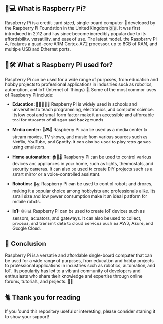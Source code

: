 ## 🍓💻 What is Raspberry Pi? 
Raspberry Pi is a credit-card sized, single-board computer 📏 developed by the Raspberry Pi Foundation in the United Kingdom 🇬🇧.
It was first introduced in 2012 and has since become incredibly popular due to its affordability, versatility, and ease of use.
The latest model, the Raspberry Pi 4, features a quad-core ARM Cortex-A72 processor, up to 8GB of RAM, and multiple USB and Ethernet ports.

## 🤔🛠️ What is Raspberry Pi used for?
Raspberry Pi can be used for a wide range of purposes, from education and hobby projects to professional applications in industries such as robotics, automation, and IoT (Internet of Things) 🚀.
Some of the most common uses of Raspberry Pi include:

- **Education:** 🏫👨‍🎓👩‍🎓
Raspberry Pi is widely used in schools and universities to teach programming, electronics, and computer science.
Its low cost and small form factor make it an accessible and affordable tool for students of all ages and backgrounds.

- **Media center:** 🎥🎮🎵
Raspberry Pi can be used as a media center to stream movies, TV shows, and music from various sources such as Netflix, YouTube, and Spotify.
It can also be used to play retro games using emulators.

- **Home automation:** 🏠🔌🌡️
Raspberry Pi can be used to control various devices and appliances in your home, such as lights, thermostats, and security cameras.
It can also be used to create DIY projects such as a smart mirror or a voice-controlled assistant.

- **Robotics:** 🤖🛸
Raspberry Pi can be used to control robots and drones, making it a popular choice among hobbyists and professionals alike.
Its small size and low power consumption make it an ideal platform for mobile robots.

- **IoT:** 🌐💡📊
Raspberry Pi can be used to create IoT devices such as sensors, actuators, and gateways.
It can also be used to collect, process, and transmit data to cloud services such as AWS, Azure, and Google Cloud.

## 🤝 Conclusion
Raspberry Pi is a versatile and affordable single-board computer that can be used for a wide range of purposes, from education and hobby projects to professional applications in industries such as robotics, automation, and IoT.
Its popularity has led to a vibrant community of developers and enthusiasts who share their knowledge and expertise through online forums, tutorials, and projects. 👥🌟

## 🐈 Thank you for reading
If you found this repository useful or interesting, please consider starring it to show your support!